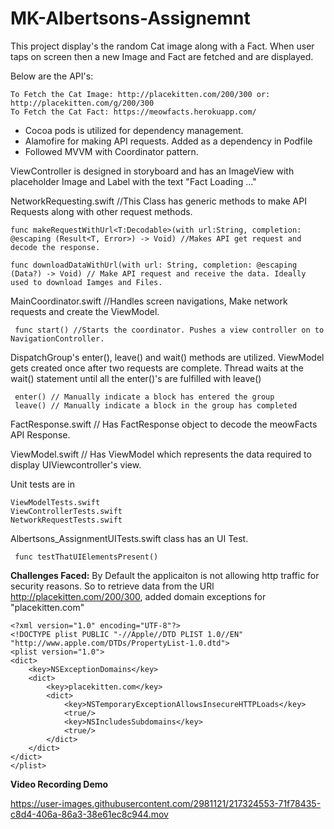 # MK-Albertsons-Assignemnt

This project display's the random Cat image along with a Fact. When user taps on screen then a new Image and Fact are fetched and are displayed. 

Below are the API's:

    To Fetch the Cat Image: http://placekitten.com/200/300 or: http://placekitten.com/g/200/300
    To Fetch the Cat Fact: https://meowfacts.herokuapp.com/

* Cocoa pods is utilized for dependency management. 
* Alamofire for making API requests. Added as a dependency in Podfile
* Followed MVVM with Coordinator pattern. 

ViewController is designed in storyboard and has an ImageView with placeholder Image and Label with the text "Fact Loading ..."

NetworkRequesting.swift //This Class has generic methods to make API Requests along with other request methods.

    func makeRequestWithUrl<T:Decodable>(with url:String, completion: @escaping (Result<T, Error>) -> Void) //Makes API get request and decode the response.
    
    func downloadDataWithUrl(with url: String, completion: @escaping (Data?) -> Void) // Make API request and receive the data. Ideally used to download Iamges and Files.


MainCoordinator.swift //Handles screen navigations, Make network requests and create the ViewModel. 
 
     func start() //Starts the coordinator. Pushes a view controller on to NavigationController.
     
DispatchGroup's enter(), leave() and wait() methods are utilized. ViewModel gets created once after two requests are complete. 
     Thread waits at the wait() statement until all the enter()'s are fulfilled with leave() 
     
     enter() // Manually indicate a block has entered the group
     leave() // Manually indicate a block in the group has completed
     
     
FactResponse.swift // Has FactResponse object to decode the meowFacts API Response.

ViewModel.swift // Has ViewModel which represents the data required to display UIViewcontroller's view.

Unit tests are in 

    ViewModelTests.swift
    ViewControllerTests.swift
    NetworkRequestTests.swift

Albertsons_AssignmentUITests.swift class has an UI Test.
     
     func testThatUIElementsPresent()

**Challenges Faced:**
By Default the applicaiton is not allowing http traffic for security reasons. So to retrieve data from the URl http://placekitten.com/200/300, added domain exceptions for "placekitten.com"

    <?xml version="1.0" encoding="UTF-8"?>
    <!DOCTYPE plist PUBLIC "-//Apple//DTD PLIST 1.0//EN" "http://www.apple.com/DTDs/PropertyList-1.0.dtd">
    <plist version="1.0">
    <dict>
        <key>NSExceptionDomains</key>
        <dict>
            <key>placekitten.com</key>
            <dict>
                <key>NSTemporaryExceptionAllowsInsecureHTTPLoads</key>
                <true/>
                <key>NSIncludesSubdomains</key>
                <true/>
            </dict>
        </dict>
    </dict>
    </plist>




**Video Recording Demo**

https://user-images.githubusercontent.com/2981121/217324553-71f78435-c8d4-406a-86a3-38e61ec8c944.mov
